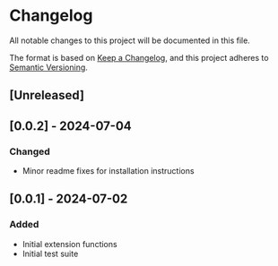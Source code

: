 # Changelog
All notable changes to this project will be documented in this file.

The format is based on [Keep a Changelog](https://keepachangelog.com/en/1.0.0/),
and this project adheres to [Semantic Versioning](https://semver.org/spec/v2.0.0.html).

## [Unreleased]

## [0.0.2] - 2024-07-04

### Changed
- Minor readme fixes for installation instructions

## [0.0.1] - 2024-07-02

### Added
- Initial extension functions
- Initial test suite
